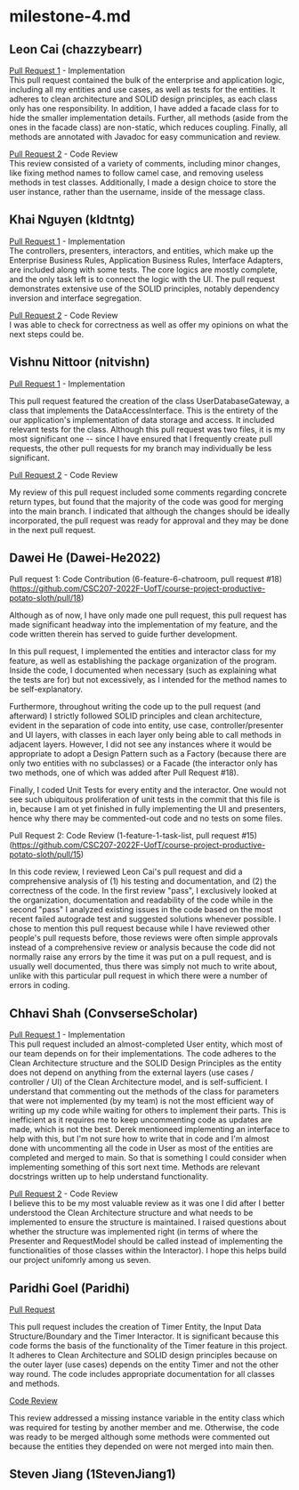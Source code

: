 # milestone-4.md

## Leon Cai (chazzybearr)
[Pull Request 1](https://github.com/CSC207-2022F-UofT/course-project-productive-potato-sloth/pull/9) - Implementation <br />
This pull request contained the bulk of the enterprise and application logic, including all my entities and use cases, as well as tests for the entities. It adheres to clean architecture and SOLID design principles, as each class only has one responsibility. In addition, I have added a facade class for to hide the smaller implementation details. Further, all methods (aside from the ones in the facade class) are non-static, which reduces coupling. Finally, all methods are annotated with Javadoc for easy communication and review.

[Pull Request 2](https://github.com/CSC207-2022F-UofT/course-project-productive-potato-sloth/pull/10) - Code Review <br />
This review consisted of a variety of comments, including minor changes, like fixing method names to follow camel case, and removing useless methods in test classes. Additionally, I made a design choice to store the user instance, rather than the username, inside of the message class.

## Khai Nguyen (kldtntg)
[Pull Request 1](https://github.com/CSC207-2022F-UofT/course-project-productive-potato-sloth/pull/27) - Implementation <br />
The controllers, presenters, interactors, and entities, which make up the Enterprise Business Rules, Application Business Rules, Interface Adapters, are included along with some tests. The core logics are mostly complete, and the only task left is to connect the logic with the UI. The pull request demonstrates extensive use of the SOLID principles, notably dependency inversion and interface segregation. 

[Pull Request 2](https://github.com/CSC207-2022F-UofT/course-project-productive-potato-sloth/pull/24) - Code Review <br />
I was able to check for correctness as well as offer my opinions on what the next steps could be. 

## Vishnu Nittoor (nitvishn)

[Pull Request 1](https://github.com/CSC207-2022F-UofT/course-project-productive-potato-sloth/pull/19) - Implementation 

This pull request featured the creation of the class UserDatabaseGateway, a class that implements the DataAccessInterface. This is the entirety of the our application's implementation of data storage and access. It included relevant tests for the class. Although this pull request was two files, it is my most significant one -- since I have ensured that I frequently create pull requests, the other pull requests for my branch may individually be less significant.

[Pull Request 2](https://github.com/CSC207-2022F-UofT/course-project-productive-potato-sloth/pull/14) - Code Review

My review of this pull request included some comments regarding concrete return types, but found that the majority of the code was good for merging into the main branch. I indicated that although the changes should be ideally incorporated, the pull request was ready for approval and they may be done in the next pull request.

## Dawei He (Dawei-He2022)

Pull request 1: Code Contribution (6-feature-6-chatroom, pull request #18) (https://github.com/CSC207-2022F-UofT/course-project-productive-potato-sloth/pull/18)

Although as of now, I have only made one pull request, this pull request has made 
significant headway into the implementation of my feature, and the code written therein
has served to guide further development. 

In this pull request, I implemented the
entities and interactor class for my feature, as well as establishing the package 
organization of the program. Inside the code, I documented when necessary (such as 
explaining what the tests are for) but not excessively, as I intended for the method names
to be self-explanatory.

Furthermore, throughout writing the code up to the pull request (and afterward) I 
strictly followed SOLID principles and clean architecture, evident in the separation of 
code into entity, use case, controller/presenter and UI layers, with classes in each layer
only being able to call methods in adjacent layers. However, I did not see any instances 
where it would be appropriate to adopt a Design Pattern such as a Factory (because there are 
only two entities with no subclasses) or a Facade (the interactor only has two methods, 
one of which was added after Pull Request #18).

Finally, I coded Unit Tests for every entity and the interactor. One would not see such 
ubiquitous proliferation of unit tests in the commit that this file is in, because I am 
ot yet finished in fully implementing the UI and presenters, hence why there may be 
commented-out code and no tests on some files.

Pull Request 2: Code Review (1-feature-1-task-list, pull request #15) (https://github.com/CSC207-2022F-UofT/course-project-productive-potato-sloth/pull/15)

In this code review, I reviewed Leon Cai's pull request and did a comprehensive analysis 
of (1) his testing and documentation, and (2) the correctness of the code. In the first 
review "pass", I exclusively looked at the organization, documentation and readability 
of the code while in the second "pass" I analyzed existing issues in the code based on 
the most recent failed autograde test and suggested solutions whenever possible. I chose
to mention this pull request because while I have reviewed other people's pull requests before, 
those reviews were often simple approvals instead of a comprehensive review or analysis because
the code did not normally raise any errors by the time it was put on a pull request, and is
usually well documented, thus there was simply not much to write about, unlike with this 
particular pull request in which there were a number of errors in coding.

## Chhavi Shah (ConvserseScholar)
[Pull Request 1](https://github.com/CSC207-2022F-UofT/course-project-productive-potato-sloth/pull/21) - Implementation <br />
This pull request included an almost-completed User entity, which most of our team depends on for their implementations. The code adheres to the Clean Architecture structure and the SOLID Design Principles as the entity does not depend on anything from the external layers (use cases / controller / UI) of the Clean Architecture model, and is self-sufficient. 
I understand that commenting out the methods of the class for parameters that were not implemented (by my team) is not the most efficient way of writing up my code while waiting for others to implement their parts. This is inefficient as it requires me to keep uncommenting code as updates are made, which is not the best. Derek mentioneed implementing an interface to help with this, but I'm not sure how to write that in code and I'm almost done with uncommenting all the code in User as most of the entities are completed and merged to main. So that is something I could consider when implementing something of this sort next time. 
Methods are relevant docstrings written up to help understand functionality. 

[Pull Request 2](https://github.com/CSC207-2022F-UofT/course-project-productive-potato-sloth/pull/24) - Code Review <br />
I believe this to be my most valuable review as it was one I did after I better understood the Clean Architecture structure and what needs to be implemented to ensure the structure is maintained. I raised questions about whether the structure was implemented right (in terms of where the Presenter and RequestModel should be called instead of implementing the functionalities of those classes within the Interactor). I hope this helps build our project unifomrly among us seven.

## Paridhi Goel (Paridhi)

[Pull Request](https://github.com/CSC207-2022F-UofT/course-project-productive-potato-sloth/pull/22) 

This pull request includes the creation of Timer Entity, the Input Data Structure/Boundary and the Timer Interactor.
It is significant because this code forms the basis of the functionality of the Timer feature in this project. 
It adheres to Clean Architecture and SOLID design principles because on the outer layer (use cases) depends on the entity Timer and
not the other way round. The code includes appropriate documentation for all classes and methods.

[Code Review](https://github.com/CSC207-2022F-UofT/course-project-productive-potato-sloth/pull/21) 

This review addressed a missing instance variable in the entity class which was required for testing by another member and me. 
Otherwise, the code was ready to be merged although some methods
were commented out because the entities they depended on were not merged into main then.


## Steven Jiang (1StevenJiang1)
